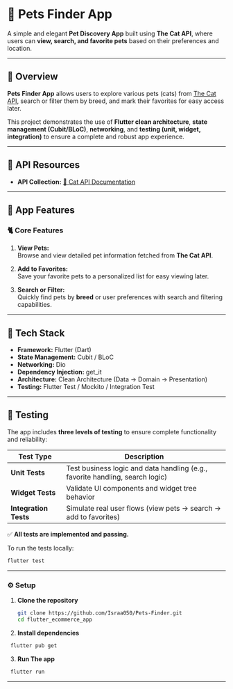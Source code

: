 # 🐾 Pets Finder App

A simple and elegant **Pet Discovery App** built using **The Cat API**, where users can **view, search, and favorite pets** based on their preferences and location.

---

## 📱 Overview

**Pets Finder App** allows users to explore various pets (cats) from [The Cat API](https://thecatapi.com/), search or filter them by breed, and mark their favorites for easy access later.

This project demonstrates the use of **Flutter clean architecture**, **state management (Cubit/BLoC)**, **networking**, and **testing (unit, widget, integration)** to ensure a complete and robust app experience.

---

## 🎨 API Resources

- **API Collection:** [🔗 Cat API Documentation](https://docs.thecatapi.com/)

---

## 🚀 App Features

### 🐈 Core Features

1. **View Pets:**  
   Browse and view detailed pet information fetched from **The Cat API**.

2. **Add to Favorites:**  
   Save your favorite pets to a personalized list for easy viewing later.

3. **Search or Filter:**  
   Quickly find pets by **breed** or user preferences with search and filtering capabilities.

---

## 🧩 Tech Stack

- **Framework:** Flutter (Dart)
- **State Management:** Cubit / BLoC
- **Networking:** Dio
- **Dependency Injection:** get_it
- **Architecture:** Clean Architecture (Data → Domain → Presentation)
- **Testing:** Flutter Test / Mockito / Integration Test

---

## 🧪 Testing

The app includes **three levels of testing** to ensure complete functionality and reliability:

| Test Type | Description |
|------------|-------------|
| **Unit Tests** | Test business logic and data handling (e.g., favorite handling, search logic) |
| **Widget Tests** | Validate UI components and widget tree behavior |
| **Integration Tests** | Simulate real user flows (view pets → search → add to favorites) |

✅ **All tests are implemented and passing.**

To run the tests locally:
```bash
flutter test
```
---

### ⚙️ Setup

1. **Clone the repository**
   ```bash
   git clone https://github.com/Israa050/Pets-Finder.git
   cd flutter_ecommerce_app

2. **Install dependencies**
  ```bash
   flutter pub get
  ```
3. **Run The app**
  ```bash
   flutter run
  ```
  ---



